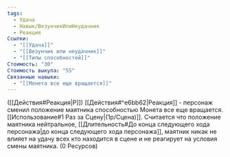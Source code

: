 ```yaml
---
tags:
  - Удача
  - Навык/ВезунчикИлиНеудачник
  - Реакция
Ссылки:
  - "[[Удача]]"
  - "[[Везунчик или неудачник]]"
  - "[[Типы способностей]]"
Стоимость: "30"
Стоимость выкупа: "55"
Связанные навыки:
  - "[[Монета все еще вращается]]"
---
```

([[Действия#Реакция|Р]]) [[Действия#^e6bb62|Реакция]] - персонаж сменил положение маятника способностью Монета все еще вращается. [[Использование#1 Раз за Сцену|(1р/Сцена)]]. Считается что положение маятника нейтральное, [[Длительность#До конца следующего хода персонажа|до конца следующего хода персонажа]], маятник никак не влияет на удачу всех кто находится в сцене и не реагирует на условия смены маятника. (0 Ресурсов)